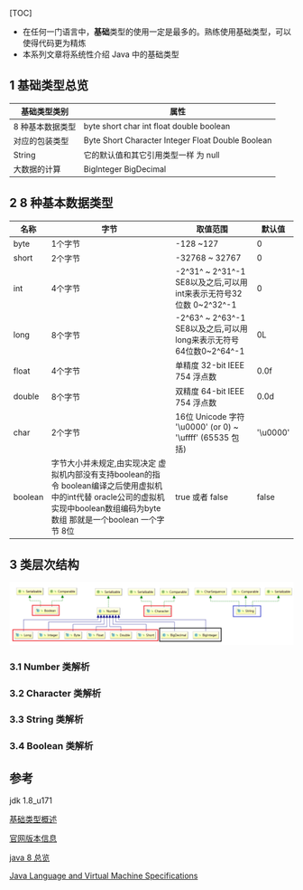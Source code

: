 [TOC]

- 在任何一门语言中，**基础**类型的使用一定是最多的。熟练使用基础类型，可以使得代码更为精炼
- 本系列文章将系统性介绍 Java 中的基础类型

## 1 基础类型总览

| 基础类型类别     | 属性                                                         |
| ---------------- | ------------------------------------------------------------ |
| 8 种基本数据类型 | byte    short    char    int    float    double    boolean   |
| 对应的包装类型   | Byte    Short    Character    Integer    Float    Double    Boolean |
| String           | 它的默认值和其它引用类型一样 为 null                         |
| 大数据的计算     | BigInteger     BigDecimal                                    |



## 2 8 种基本数据类型

| 名称    | 字节                                                         | 取值范围                                                     | 默认值   |
| ------- | ------------------------------------------------------------ | ------------------------------------------------------------ | -------- |
| byte    | 1个字节                                                      | -128 ~127                                                    | 0        |
| short   | 2个字节                                                      | -32768 ~ 32767                                               | 0        |
| int     | 4个字节                                                      | -2^31^ ~ 2^31^-1 SE8以及之后,可以用int来表示无符号32位数 0~2^32^-1 | 0        |
| long    | 8个字节                                                      | -2^63^ ~ 2^63^-1 SE8以及之后,可以用long来表示无符号64位数0~2^64^-1 | 0L       |
| float   | 4个字节                                                      | 单精度 32-bit IEEE 754 浮点数                                | 0.0f     |
| double  | 8个字节                                                      | 双精度 64-bit IEEE 754 浮点数                                | 0.0d     |
| char    | 2个字节                                                      | 16位 Unicode 字符 '\u0000' (or 0)      ~   '\uffff' (65535 包括) | '\u0000' |
| boolean | 字节大小并未规定,由实现决定 虚拟机内部没有支持boolean的指令  boolean编译之后使用虚拟机中的int代替 oracle公司的虚拟机实现中boolean数组编码为byte数组 那就是一个boolean 一个字节 8位 | true 或者 false                                              | false    |



## 3 类层次结构

![](./img/类层次结构.png)

### 3.1 Number 类解析

### 3.2 Character 类解析

### 3.3 String 类解析

### 3.4 Boolean 类解析 



## 参考

jdk 1.8_u171

[基础类型概述](https://www.cnblogs.com/noteless/p/9697734.html)

[官网版本信息](https://docs.oracle.com/en/java/javase/index.html)

[java 8 总览](https://docs.oracle.com/javase/tutorial/index.html)

[Java Language and Virtual Machine Specifications](https://docs.oracle.com/javase/specs/index.html)